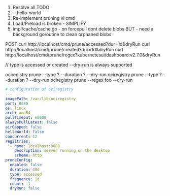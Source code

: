 
 1. Resolve all TODO
 2. --hello-world
 3. Re-implement pruning vi cmd
 4. Load/Preload is broken - SIMPLIFY
 6. impl/cache/cache.go - on forcepull dont delete blobs BUT - need a background goroutine to clean orphaned blobs


POST
curl http://localhost/cmd/prune/accessed?dur=1d&dryRun
curl http://localhost/cmd/prune/created?dur=1d&dryRun
curl http://localhost/cmd/prune/regex?kubernetesui/dashboard:v2.7.0&dryRun

// type is accessed or created --dry-run is always supported

ociregistry prune --type ? --duration ? --dry-run
ociregistry prune --type ? --duration ? --dry-run
ociregistry prune --regex foo --dry-run

```yaml
# configuration of ociregistry
---
imagePath: /var/lib/ociregistry
port: 8080
os: linux
arch: amd64
pullTimeout: 60000
alwaysPullLatest: false
airGapped: false
helloWorld: false
concurrent: 12
registries:
  - name: localhost:8080
    description: server running on the desktop
    scheme: http
pruneConfig:
  enabled: false
  duration: 30d
  type: accessed
  frequency: 1d
  count: -1
  dryRun: false
```



